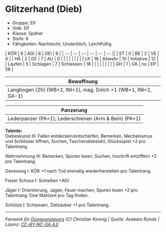 # Glitzerhand (Dieb)  
- Gruppe: Elf  
- Volk: Elf  
- Klasse: Späher  
- Stufe: 6  
- Fähigkeiten: Nachtsicht, Unsterblich, Leichtfüßig  


| KÖR    | 6  | AGI      | 8  | GEI        | 6  |
| :-: | :-: | :-: | :-: | :-: | :-: ||
| ST     | 0  | BE       | 2  | VE         | 4  |
| HÄ     | 2  | GE       | 7  | AU         | 0  |
|        |    |          |    |            |    |
| LK     | 18 | Abwehr   | 10 | Initiative | 12 |
| Laufen | 5  | Schlagen | 7  | Schiessen  | 18 |
|        |    |          |    |            |    |
| GH     | 1  | GK       | no | EP         | 58 |


| Bewaffnung |
| --- |
| Langbogen (2h) (WB+2, INI+1), mag. Dolch +1 (WB+1, INI+2, GA-1) |


| Panzerung |
| --- |
| Lederpanzer (PA+1), Lederschienen (Arm & Bein) (PA+1) |


**Talente:**  
Diebeskunst III: Fallen entdecken/entschärfen, Bemerken, Mechanismus und Schlösser öffnen, Suchen, Taschendiebstahl, Glücksspiel +2 pro Talentrang.

Wahrnehmung III: Bemerken, Spuren lesen, Suchen, Inschrift entziffern +2 pro Talentrang.

Genesung I: KÖR +1 nach Tod einmalig wiederherstellen pro Talentrang.

Fieser Schuss I: Schießen +AGI

Jäger I: Orientierung, Jagen, Feuer machen, Spuren lesen +2 pro Talentrang. Eine Mahlzeit pro Tag finden.

Schütze I: Schiessen, Zielzauber +1 pro Talentrang.





___
*Fanwerk für [Dungeonslayers](https://www.dungeonslayers.net/) (C) Christian Kennig | Quelle: Avakars Runde | Lizenz: [CC-BY-NC-SA 4.0](https://creativecommons.org/licenses/by-nc-sa/4.0/deed.de)*
